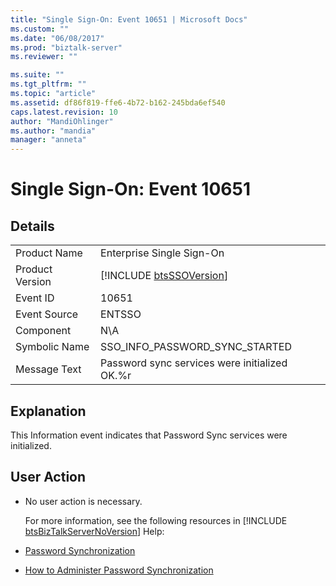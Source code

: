 ```yaml
---
title: "Single Sign-On: Event 10651 | Microsoft Docs"
ms.custom: ""
ms.date: "06/08/2017"
ms.prod: "biztalk-server"
ms.reviewer: ""

ms.suite: ""
ms.tgt_pltfrm: ""
ms.topic: "article"
ms.assetid: df86f819-ffe6-4b72-b162-245bda6ef540
caps.latest.revision: 10
author: "MandiOhlinger"
ms.author: "mandia"
manager: "anneta"
---
```

# Single Sign-On: Event 10651
## Details  

|                 |                                                             |
|-----------------|-------------------------------------------------------------|
|  Product Name   |                  Enterprise Single Sign-On                  |
| Product Version | [!INCLUDE [btsSSOVersion](../includes/btsssoversion-md.md)] |
|    Event ID     |                            10651                            |
|  Event Source   |                           ENTSSO                            |
|    Component    |                             N\A                             |
|  Symbolic Name  |               SSO_INFO_PASSWORD_SYNC_STARTED                |
|  Message Text   |        Password sync services were initialized OK.%r        |

## Explanation  
 This Information event indicates that Password Sync services were initialized.  

## User Action  

- No user action is necessary.  

  For more information, see the following resources in [!INCLUDE [btsBizTalkServerNoVersion](../includes/btsbiztalkservernoversion-md.md)] Help:  

- [Password Synchronization](../core/password-synchronization2.md)  

- [How to Administer Password Synchronization](../core/how-to-administer-password-synchronization.md)
